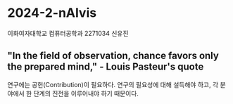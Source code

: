 # 2024-2-nAIvis 
이화여자대학교 컴퓨터공학과 2271034 신유진 

##  "In the field of observation, chance favors only the prepared mind," - Louis Pasteur's quote
 연구에는 공헌(Contribution)이 필요하다. 연구의 필요성에 대해 설득해야 하고, 각 분야에서 한 단계의 진전을 이루어내야 하기 때문이다. 


